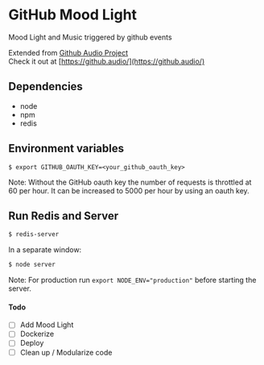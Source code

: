 GitHub Mood Light
============

Mood Light and Music triggered by github events

Extended from [Github Audio Project](https://github.com/debugger22/github-audio)<br>
Check it out at [https://github.audio/](https://github.audio/)

Dependencies
---------------------
* node
* npm
* redis

Environment variables
---------------------

```
$ export GITHUB_OAUTH_KEY=<your_github_oauth_key>
```
Note: Without the GitHub oauth key the number of requests is throttled at 60 per hour. It can be increased to 5000 per hour by using an oauth key.

Run Redis and Server
----------

```bash
$ redis-server
```

In a separate window:

```bash
$ node server
```

Note: For production run `export NODE_ENV="production"` before starting the server.


#### Todo
- [ ] Add Mood Light
- [ ] Dockerize
- [ ] Deploy
- [ ] Clean up / Modularize code
